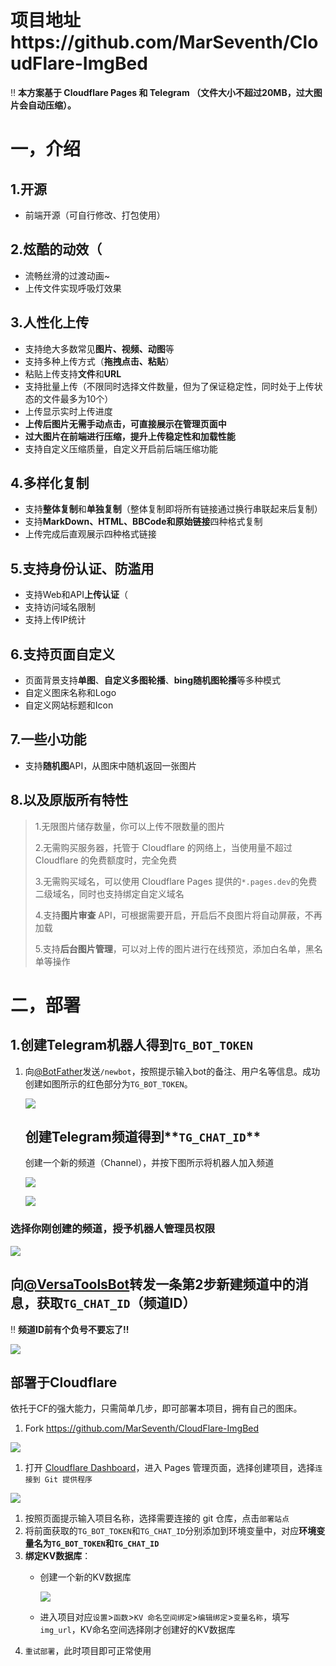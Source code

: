 # 项目地址https://github.com/MarSeventh/CloudFlare-ImgBed


‼️ **本方案基于 Cloudflare Pages 和 Telegram （文件大小不超过20MB，过大图片会自动压缩）。**



# 一，介绍

## **1.开源**

- 前端开源（可自行修改、打包使用）

## **2.炫酷的动效（**

- 流畅丝滑的过渡动画~
- 上传文件实现呼吸灯效果

## **3.人性化上传**

- 支持绝大多数常见**图片、视频、动图**等
- 支持多种上传方式（**拖拽点击、粘贴**）
- 粘贴上传支持**文件**和**URL**
- 支持批量上传（不限同时选择文件数量，但为了保证稳定性，同时处于上传状态的文件最多为10个）
- 上传显示实时上传进度
- **上传后图片无需手动点击，可直接展示在管理页面中**
- **过大图片在前端进行压缩，提升上传稳定性和加载性能**
- 支持自定义压缩质量，自定义开启前后端压缩功能

## **4.多样化复制**

- 支持**整体复制**和**单独复制**（整体复制即将所有链接通过换行串联起来后复制）
- 支持**MarkDown、HTML、BBCode和原始链接**四种格式复制
- 上传完成后直观展示四种格式链接

## **5.支持身份认证、防滥用**

- 支持Web和API**上传认证**（
- 支持访问域名限制
- 支持上传IP统计

## **6.支持页面自定义**

- 页面背景支持**单图**、**自定义多图轮播**、**bing随机图轮播**等多种模式
- 自定义图床名称和Logo
- 自定义网站标题和Icon

## **7.一些小功能**

- 支持**随机图**API，从图床中随机返回一张图片

## **8.以及原版所有特性**

> 1.无限图片储存数量，你可以上传不限数量的图片
> 
> 
> 2.无需购买服务器，托管于 Cloudflare 的网络上，当使用量不超过 Cloudflare 的免费额度时，完全免费
> 
> 3.无需购买域名，可以使用 Cloudflare Pages 提供的`*.pages.dev`的免费二级域名，同时也支持绑定自定义域名
> 
> 4.支持**图片审查** API，可根据需要开启，开启后不良图片将自动屏蔽，不再加载
> 
> 5.支持**后台图片管理**，可以对上传的图片进行在线预览，添加白名单，黑名单等操作
> 

# 二，**部署**

## 1.创建Telegram机器人得到`TG_BOT_TOKEN`

1. 向[@BotFather](https://t.me/BotFather)发送`/newbot`，按照提示输入bot的备注、用户名等信息。成功创建如图所示的红色部分为`TG_BOT_TOKEN`。
    
    ![ ](https://tuwwzs.pages.dev/file/1729154237023_Screenshot_20241017_155651_edit_574428759597799.jpg)
    
    ## 创建Telegram频道得到**`TG_CHAT_ID`**
    
    创建一个新的频道（Channel），并按下图所示将机器人加入频道
    
    ![ ](https://tuwwzs.pages.dev/file/1729154241321_Screenshot_20241017_160513_edit_574445754749303.jpg)
    
    ![ ](https://tuwwzs.pages.dev/file/1729154241183_Screenshot_20241017_160520_edit_574457710440653.jpg)
    

### 选择你刚创建的频道，授予机器人管理员权限

![](https://tuwwzs.pages.dev/file/1729154244368_Screenshot_20241017_160533_edit_574471031884085.jpg)

## 向[@VersaToolsBot](https://t.me/VersaToolsBot)**转发**一条第2步新建频道中的消息，获取`TG_CHAT_ID`（频道ID）


‼️ **频道ID前有个负号不要忘了!!**



![](https://tuwwzs.pages.dev/file/1729154245823_Screenshot_20241017_161503_edit_574486968755694.jpg)

## 部署于Cloudflare

依托于CF的强大能力，只需简单几步，即可部署本项目，拥有自己的图床。

1. Fork https://github.com/MarSeventh/CloudFlare-ImgBed

![](https://tuwwzs.pages.dev/file/1729153327657_Clip_2024-10-17_16-21-51.png)

1. 打开 [Cloudflare Dashboard](https://dash.cloudflare.com/)，进入 Pages 管理页面，选择创建项目，选择`连接到 Git 提供程序`

![](https://alist.sanyue.site/d/imgbed/202407201047300.png)

1. 按照页面提示输入项目名称，选择需要连接的 git 仓库，点击`部署站点`
2. 将前面获取的`TG_BOT_TOKEN`和`TG_CHAT_ID`分别添加到环境变量中，对应**环境变量名为`TG_BOT_TOKEN`和`TG_CHAT_ID`**
3. **绑定KV数据库**：
    - 创建一个新的KV数据库
        
        
        ![](https://tuwwzs.pages.dev/file/1729153507708_Clip_2024-10-17_16-24-57.png)
        
    - 进入项目对应`设置`>`函数`>`KV 命名空间绑定`>`编辑绑定`>`变量名称`，填写`img_url`，KV命名空间选择刚才创建好的KV数据库
4. `重试部署`，此时项目即可正常使用